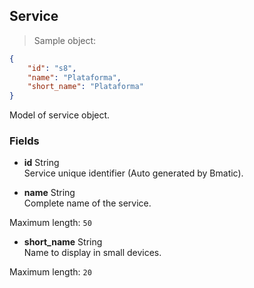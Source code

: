 
## Service

> Sample object:

```json
{
    "id": "s8",
    "name": "Plataforma",
    "short_name": "Plataforma"
}
```

Model of service object.

### Fields

* **id** <span class="param-type">String</span><br>
Service unique identifier (Auto generated by Bmatic).

* **name** <span class="param-type">String</span><br>
Complete name of the service.
<p>
    <span class="param-condition">Maximum length:</span> <code>50</code>
</p>

* **short_name** <span class="param-type">String</span><br>
Name to display in small devices.
<p>
    <span class="param-condition">Maximum length:</span> <code>20</code>
</p>
